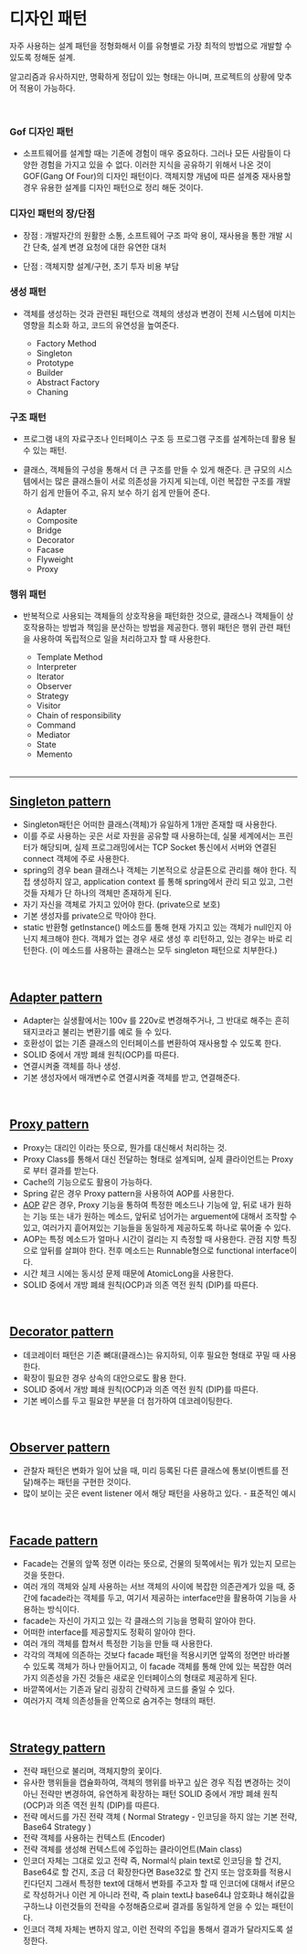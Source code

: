 # 디자인 패턴

자주 사용하는 설계 패턴을 정형화해서 이를 유형별로 가장 최적의 방법으로 개발할 수 있도록 정해둔 설계.

알고리즘과 유사하지만, 명확하게 정답이 있는 형태는 아니며, 프로젝트의 상황에 맞추어 적용이 가능하다.

 <br>

### Gof 디자인 패턴

- 소프트웨어를 설계할 때는 기존에 경험이 매우 중요하다. 그러나 모든 사람들이 다양한 경험을 가지고 있을 수 없다. 이러한 지식을 공유하기 위해서 나온 것이 GOF(Gang Of Four)의 디자인 패턴이다. 객체지향 개념에 따른 설계중 재사용할 경우 유용한 설계를 디자인 패턴으로 정리 해둔 것이다.


### 디자인 패턴의 장/단점

- 장점 : 개발자간의 원활한 소통, 소프트웨어 구조 파악 용이, 재사용을 통한 개발 시간 단축, 설계 변경 요청에 대한 유연한 대처

- 단점 : 객체지향 설계/구현, 초기 투자 비용 부담


### 생성 패턴

- 객체를 생성하는 것과 관련된 패턴으로 객체의 생성과 변경이 전체 시스템에 미치는 영향을 최소화 하고, 코드의 유연성을 높여준다.

  - Factory Method
  - Singleton
  - Prototype
  - Builder
  - Abstract Factory
  - Chaning
 

### 구조 패턴

- 프로그램 내의 자료구조나 인터페이스 구조 등 프로그램 구조를 설계하는데 활용 될 수 있는 패턴.

- 클래스, 객체들의 구성을 통해서 더 큰 구조를 만들 수 있게 해준다. 큰 규모의 시스템에서는 많은 클래스들이 서로 의존성을 가지게 되는데, 이런 복잡한 구조를 개발하기 쉽게 만들어 주고, 유지 보수 하기 쉽게 만들어 준다.

  - Adapter
  - Composite
  - Bridge
  - Decorator
  - Facase
  - Flyweight
  - Proxy
 

### 행위 패턴

- 반복적으로 사용되는 객체들의 상호작용을 패턴화한 것으로, 클래스나 객체들이 상호작용하는 방법과 책임을 분산하는 방법을 제공한다. 행위 패턴은 행위 관련 패턴을 사용하여 독립적으로 일을 처리하고자 할 때 사용한다.

  - Template Method
  - Interpreter
  - Iterator
  - Observer
  - Strategy
  - Visitor
  - Chain of responsibility
  - Command
  - Mediator
  - State
  - Memento
  
  <br>
  
-----


## [Singleton pattern](https://github.com/seyeonn/design/tree/master/src/com/company/design/singleton)
- Singleton패턴은 어떠한 클래스(객체)가 유일하게 1개만 존재할 때 사용한다.
- 이를 주로 사용하는 곳은 서로 자원을 공유할 때 사용하는데, 실물 세계에서는 프린터가 해당되며, 실제 프로그래밍에서는 TCP Socket 통신에서 서버와 연결된 connect 객체에 주로 사용한다.
- spring의 경우 bean 클래스나 객체는 기본적으로 상글톤으로 관리를 해야 한다. 직접 생성하지 않고, application context 를 통해 spring에서 관리 되고 있고, 그런 것들 자체가 단 하나의 객체만 존재하게 된다.
- 자기 자신을 객체로 가지고 있어야 한다. (private으로 보호)
- 기본 생성자를 private으로 막아야 한다. 
- static 반환형 getInstance() 메소드를 통해 현재 가지고 있는 객체가 null인지 아닌지 체크해야 한다. 객체가 없는 경우 새로 생성 후 리턴하고, 있는 경우는 바로 리턴한다. (이 메소드를 사용하는 클래스는 모두 singleton 패턴으로 치부한다.)

<br>

## [Adapter pattern](https://github.com/seyeonn/design/tree/master/src/com/company/design/adapter)
- Adapter는 실생활에서는 100v 를 220v로 변경해주거나, 그 반대로 해주는 흔히 돼지코라고 불리는 변환기를 예로 들 수 있다.
- 호환성이 없는 기존 클래스의 인터페이스를 변환하여 재사용할 수 있도록 한다.
- SOLID 중에서 개방 폐쇄 원칙(OCP)를 따른다. 
- 연결시켜줄 객체를 하나 생성.
- 기본 생성자에서 매개변수로 연결시켜줄 객체를 받고, 연결해준다.

<br>

## [Proxy pattern](https://github.com/seyeonn/design/tree/master/src/com/company/design/proxy)
- Proxy는 대리인 이라는 뜻으로, 뭔가를 대신해서 처리하는 것.
- Proxy Class를 통해서 대신 전달하는 형태로 설계되며, 실제 클라이언트는 Proxy로 부터 결과를 받는다.
- Cache의 기능으로도 활용이 가능하다. 
- Spring 같은 경우 Proxy pattern을 사용하여 AOP를 사용한다.
- [AOP](https://github.com/seyeonn/design/tree/master/src/com/company/design/aop) 같은 경우, Proxy 기능을 통하여 특정한 메소드나 기능에 앞, 뒤로 내가 원하는 기능 또는 내가 원하는 메소드, 앞뒤로 넘어가는 arguement에 대해서 조작할 수 있고, 여러가지 흩어져있는 기능들을 동일하게 제공하도록 하나로 묶어줄 수 있다.
- AOP는 특정 메소드가 얼마나 시간이 걸리는 지 측정할 때 사용한다. 관점 지향 특징으로 앞뒤를 살펴야 한다. 전후 메소드는 Runnable형으로 functional interface이다. 
- 시간 체크 시에는 동시성 문제 때문에 AtomicLong을 사용한다.
- SOLID 중에서 개방 폐쇄 원칙(OCP)과 의존 역전 원칙 (DIP)를 따른다.

<br>

## [Decorator pattern](https://github.com/seyeonn/design/tree/master/src/com/company/design/decorator)
- 데코레이터 패턴은 기존 뼈대(클래스)는 유지하되, 이후 필요한 형태로 꾸밀 때 사용한다. 
- 확장이 필요한 경우 상속의 대안으로도 활용 한다.
- SOLID 중에서 개방 폐쇄 원칙(OCP)과 의존 역전 원칙 (DIP)를 따른다.
- 기본 베이스를 두고 필요한 부분을 더 첨가하여 데코레이팅한다.

<br>

## [Observer pattern](https://github.com/seyeonn/design/tree/master/src/com/company/design/observer)
- 관찰자 패턴은 변화가 일어 났을 때, 미리 등록된 다른 클래스에 통보(이벤트를 전달)해주는 패턴을 구현한 것이다.
- 많이 보이는 곳은 event listener 에서 해당 패턴을 사용하고 있다. - 표준적인 예시

<br>

## [Facade pattern](https://github.com/seyeonn/design/tree/master/src/com/company/design/facade)
- Facade는 건물의 앞쪽 정면 이라는 뜻으로, 건물의 뒷쪽에서는 뭐가 있는지 모르는 것을 뜻한다.
- 여러 개의 객체와 실제 사용하는 서브 객체의 사이에 복잡한 의존관계가 있을 때, 중간에 facade라는 객체를 두고, 여기서 제공하는 interface만을 활용하여 기능을 사용하는 방식이다.
- facade는 자신이 가지고 있는 각 클래스의 기능을 명확히 알아야 한다.
- 어떠한 interface를 제공할지도 정확히 알아야 한다.
- 여러 개의 객체를 합쳐서 특정한 기능을 만들 때 사용한다.
- 각각의 객체에 의존하는 것보다 facade 패턴을 적용시키면 앞쪽의 정면만 바라볼 수 있도록 객체가 하나 만들어지고, 이 facade 객체를 통해 안에 있는 복잡한 여러 가지 의존성을 가진 것들은 새로운 인터페이스의 형태로 제공하게 된다.
- 바깥쪽에서는 기존과 달리 굉장히 간략하게 코드를 줄일 수 있다.
- 여러가지 객체 의존성들을 안쪽으로 숨겨주는 형태의 패턴.

<br>

## [Strategy pattern](https://github.com/seyeonn/design/tree/master/src/com/company/design/strategy)
- 전략 패턴으로 불리며, 객체지향의 꽃이다.
- 유사한 행위들을 캡슐화하여, 객체의 행위를 바꾸고 싶은 경우 직접 변경하는 것이 아닌 전략만 변경하여, 유연하게 확장하는 패턴 SOLID 중에서 개방 폐쇄 원칙(OCP)과 의존 역전 원칙 (DIP)를 따른다.
- 전략 메서드를 가진 전략 객체 ( Normal Strategy - 인코딩을 하지 않는 기본 전략, Base64 Strategy )
- 전략 객체를 사용하는 컨텍스트 (Encoder)
- 전략 객체를 생성해 컨텍스트에 주입하는 클라이언트(Main class)
- 인코더 자체는 그대로 있고 전략 즉, Normal식 plain text로 인코딩을 할 건지, Base64로 할 건지, 조금 더 확장한다면 Base32로 할 건지 또는 암호화를 적용시킨다던지 그래서 특정한 text에 대해서 변화를 주고자 할 때 인코더에 대해서 if문으로 작성하거나 이런 게 아니라 전략, 즉 plain text냐 base64냐 암호화냐 해쉬값을 구하느냐 이런것들의 전략을 수정해줌으로써 결과를 동일하게 얻을 수 있는 패턴이다.
- 인코더 객체 자체는 변하지 않고, 이런 전략의 주입을 통해서 결과가 달라지도록 설정한다.
